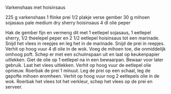 Varkenshaas met hoisinsaus

225 g varkenshaas
1 flinke prei
1/2 plakje verse gember
30 g mihoen
sojasaus
pale medium dry sherry
hoisinsaus
4 dl olie
peper

Hak de gember fijn en vermeng dit met 1 eetlepel sojasaus, 1 eetlepel sherry, 1/2 theelepel peper en 2 1/2 eetlepel hoisinsaus tot een marinade. Snijd het vlees in reepjes en leg het in de marinade.
Snijd de prei in reepjes.
Verhit op hoog vuur 4 dl olie in de wok. Voeg de mihoen toe, die onmiddelijk omhoog poft. Schep er met een schuimspaan uit en laat op keukenpapier uitlekken.
Giet de olie op 1 eetlepel na in een bewaarpan. Bewaar voor later gebruik.
Laat het vlees uitlekken.
Verhit op hoog vuur de eetlepel olie opnieuw. Roerbak de prei 1 minuut. Leg de prei op een schaal, leg de gepofte mihoen eromheen. Verhit op hoog vuur nog 2 eetlepels olie in de wok. Roerbak het vlees tot het verkleur, schep het vlees op de prei en serveer.
